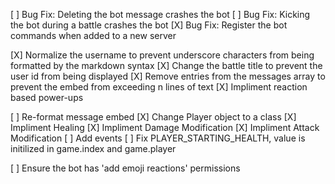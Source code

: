 [ ] Bug Fix: Deleting the bot message crashes the bot
[ ] Bug Fix: Kicking the bot during a battle crashes the bot
[X] Bug Fix: Register the bot commands when added to a new server

[X] Normalize the username to prevent underscore characters from being formatted by the markdown syntax
[X] Change the battle title to prevent the user id from being displayed
[X] Remove entries from the messages array to prevent the embed from exceeding n lines of text
[X] Impliment reaction based power-ups

[ ] Re-format message embed
[X] Change Player object to a class
[X] Impliment Healing
[X] Impliment Damage Modification
[X] Impliment Attack Modification
[ ] Add events
[ ] Fix PLAYER_STARTING_HEALTH, value is initilized in game.index and game.player

[ ] Ensure the bot has 'add emoji reactions' permissions